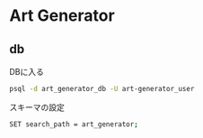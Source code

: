 # Art Generator

## db

DBに入る

```bash
psql -d art_generator_db -U art-generator_user
```

スキーマの設定

```bash
SET search_path = art_generator;
```

